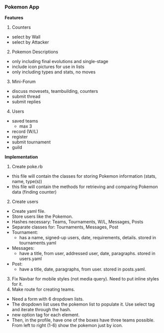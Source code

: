 ### Pokemon App ###

**Features**
1. Counters
- select by Wall
- select by Attacker
2. Pokemon Descriptions
- only including final evolutions and single-stage
- include icon pictures for use in lists
- only including types and stats, no moves
3. Mini-Forum 
- discuss movesets, teambuilding, counters
- submit thread
- submit replies
4. Users
- saved teams
  - max 3
- record (W/L)
- register
- submit tournament
- guild

**Implementation**
1. Create poke.rb
- this file will contain the classes for storing Pokemon information (stats, name, type(s))
- this file will contain the methods for retrieving and comparing Pokemon data (finding counter)
2. Create users
- Create yaml file.
- Store users like the Pokemon.
- Hashes necessary: Teams, Tournaments, W/L, Messages, Posts
- Separate classes for: Tournaments, Messages, Post
- Tournament:
  - has a name, signed-up users, date, requirements, details. stored in tournaments.yaml
- Messages:
  - have a title, from user, addressed user, date, paragraphs. stored in users.yaml
- Post:
  - have a title, date, paragraphs, from user. stored in posts.yaml.
3. Fix Navbar for mobile styles (not media query). Need to put 
inline styles for it.
4. Make route for creating teams. 
- Need a form with 6 dropdown lists.
- The dropdown list uses the pokemon list to populate it. Use select tag and iterate through the hash.
- new option tag for each element.
- Then, in the profile, have one of the boxes have three teams possible. From left to right (1-6) show
the pokemon just by icon.
